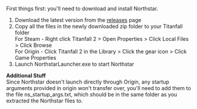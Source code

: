 First things first: you'll need to download and install Northstar.

1. Download the latest version from the [releases](https://github.com/R2Northstar/Northstar/releases) page
2. Copy all the files in the newly downloaded zip folder to your Titanfall folder  
        For Steam - Right click Titanfall 2 > Open Properties > Click Local Files > Click Browse  
        For Origin - Click Titanfall 2 in the Library > Click the gear icon > Click Game Properties  
3. Launch NorthstarLauncher.exe to start Northstar

**Additional Stuff**  
Since Northstar doesn't launch directly through Origin, any startup arguments provided in origin won't transfer over, you'll need to add them to the file ns_startup_args.txt, which should be in the same folder as you extracted the Northstar files to.